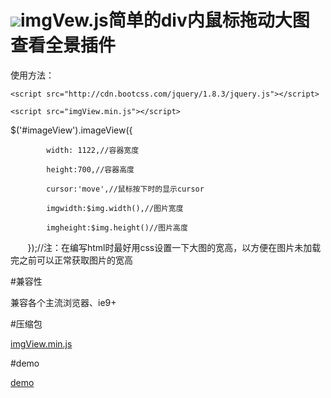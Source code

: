 # ![](https://assets-cdn.github.com/images/icons/emoji/octocat.png)imgVew.js简单的div内鼠标拖动大图查看全景插件

使用方法：

`<script src="http://cdn.bootcss.com/jquery/1.8.3/jquery.js"></script>`

`<script src="imgView.min.js"></script>`

$('#imageView').imageView({

            width: 1122,//容器宽度
            
            height:700,//容器高度
            
            cursor:'move',//鼠标按下时的显示cursor
            
            imgwidth:$img.width(),//图片宽度
            
            imgheight:$img.height()//图片高度
            
        });//注：在编写html时最好用css设置一下大图的宽高，以方便在图片未加载完之前可以正常获取图片的宽高
        

#兼容性

兼容各个主流浏览器、ie9+

#压缩包

[imgView.min.js](https://github.com/wdq13658373674/mgPlugin/blob/master/imgView/imgView.min.js)

#demo

[demo](https://github.com/wdq13658373674/mgPlugin/blob/master/imgView/demo.html)
